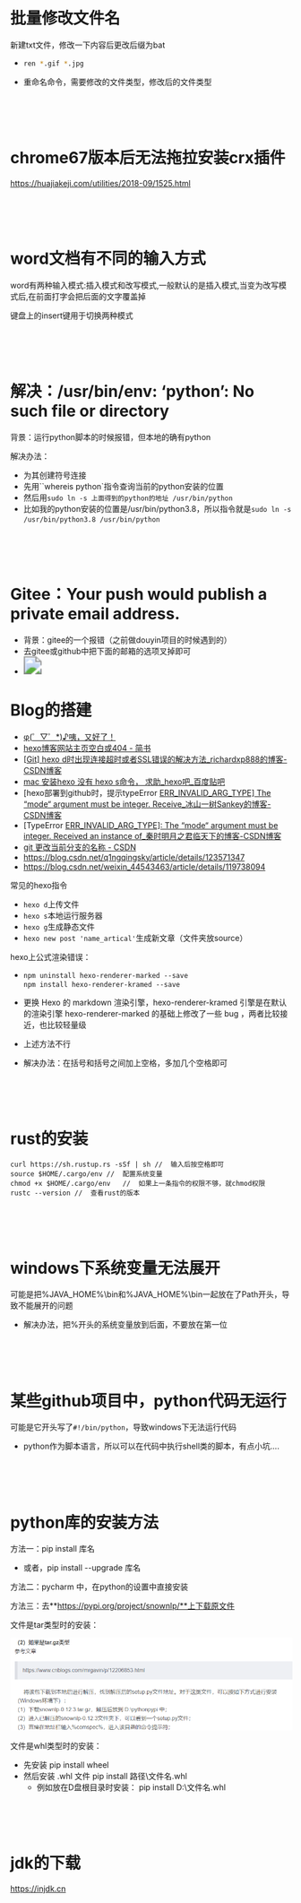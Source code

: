 # 批量修改文件名

新建txt文件，修改一下内容后更改后缀为bat

- ```bash
  ren *.gif *.jpg
  ```

- 重命名命令，需要修改的文件类型，修改后的文件类型

<br/>

<br/>

<br/>

# chrome67版本后无法拖拉安装crx插件

https://huajiakeji.com/utilities/2018-09/1525.html

<br/>

<br/>

<br/>

# word文档有不同的输入方式

word有两种输入模式:插入模式和改写模式,一般默认的是插入模式,当变为改写模式后,在前面打字会把后面的文字覆盖掉

键盘上的insert键用于切换两种模式

<br/>

<br/>

<br/>

# 解决：/usr/bin/env: ‘python’: No such file or directory

背景：运行python脚本的时候报错，但本地的确有python

解决办法：
- 为其创建符号连接
- 先用``whereis python`指令查询当前的python安装的位置
- 然后用`sudo ln -s 上面得到的python的地址 /usr/bin/python`
- 比如我的python安装的位置是/usr/bin/python3.8，所以指令就是`sudo ln -s /usr/bin/python3.8 /usr/bin/python`

<br/>

<br/>

<br/>

# Gitee：Your push would publish a private email address.

- 背景：gitee的一个报错（之前做douyin项目的时候遇到的）
- 去gitee或github中把下面的邮箱的选项叉掉即可
- <img src="image/1.png" style="zoom: 200%;" />





# Blog的搭建

- [φ(゜▽゜*)♪咦，又好了！](https://godweiyang.com/2018/04/13/hexo-blog/#toc-heading-8)
- [hexo博客网站主页空白或404 - 简书](https://www.jianshu.com/p/fc6f5a132bf0)
- [[Git\] hexo d时出现连接超时或者SSL错误的解决方法_richardxp888的博客-CSDN博客](https://blog.csdn.net/weixin_46087812/article/details/124575202)
- [mac 安装hexo 没有 hexo s命令， 求助_hexo吧_百度贴吧](https://tieba.baidu.com/p/5843629195)
- [hexo部署到github时，提示typeError [ERR_INVALID_ARG_TYPE\] The “mode“ argument must be integer. Receive_冰山一树Sankey的博客-CSDN博客](https://blog.csdn.net/m0_59464010/article/details/122761887)
- [TypeError [ERR_INVALID_ARG_TYPE\]: The “mode“ argument must be integer. Received an instance of_秦时明月之君临天下的博客-CSDN博客](https://blog.csdn.net/weixin_41287260/article/details/120254461)
- [git 更改当前分支的名称 - CSDN](https://www.csdn.net/tags/Ntzacg2sMjI1NS1ibG9n.html)
- https://blog.csdn.net/q1ngqingsky/article/details/123571347
- https://blog.csdn.net/weixin_44543463/article/details/119738094



常见的hexo指令

- `hexo d`上传文件
- `hexo s`本地运行服务器
- `hexo g`生成静态文件
- `hexo new post 'name_artical'`生成新文章（文件夹放source）



hexo上公式渲染错误：

- ```shell
  npm uninstall hexo-renderer-marked --save
  npm install hexo-renderer-kramed --save
  ```

- 更换 Hexo 的 markdown 渲染引擎，hexo-renderer-kramed 引擎是在默认的渲染引擎 hexo-renderer-marked 的基础上修改了一些 bug ，两者比较接近，也比较轻量级

- 上述方法不行

- 解决办法：在括号和括号之间加上空格，多加几个空格即可

<br/>

<br/>

<br/>

# rust的安装

```shell
curl https://sh.rustup.rs -sSf | sh	//	输入后按空格即可
source $HOME/.cargo/env //	配置系统变量
chmod +x $HOME/.cargo/env	//	如果上一条指令的权限不够，就chmod权限
rustc --version	//	查看rust的版本
```

<br/>

<br/>

<br/>

# windows下系统变量无法展开

可能是把%JAVA_HOME%\bin和%JAVA_HOME%\bin一起放在了Path开头，导致不能展开的问题

- 解决办法，把%开头的系统变量放到后面，不要放在第一位

<br/>

<br/>

<br/>

# 某些github项目中，python代码无运行

可能是它开头写了`#!/bin/python`，导致windows下无法运行代码

- python作为脚本语言，所以可以在代码中执行shell类的脚本，有点小坑....

<br/>

<br/>

<br/>

# python库的安装方法

方法一：pip install 库名

- 或者，pip install --upgrade 库名

方法二：pycharm 中，在python的设置中直接安装

方法三：去**https://pypi.org/project/snownlp/**上下载原文件

文件是tar类型时的安装：

<img src="image/python库的安装.png" style="zoom:150%;" />

文件是whl类型时的安装：

- 先安装 pip install wheel
- 然后安装 .whl 文件 pip install 路径\文件名.whl
  - 例如放在D盘根目录时安装： pip install D:\\文件名.whl

<br/>

<br/>

<br/>

# jdk的下载

https://injdk.cn
